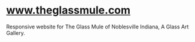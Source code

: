 # www.theglassmule.com
Responsive website for The Glass Mule of Noblesville Indiana, A Glass Art Gallery.
